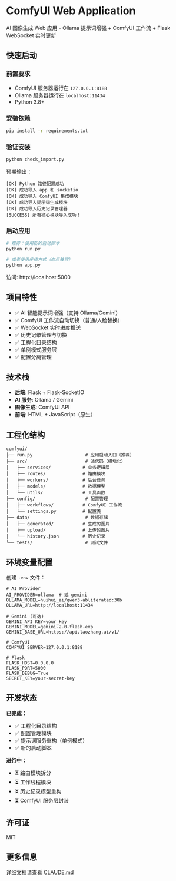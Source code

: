 # ComfyUI Web Application

AI 图像生成 Web 应用 - Ollama 提示词增强 + ComfyUI 工作流 + Flask WebSocket 实时更新

## 快速启动

### 前置要求
- ComfyUI 服务器运行在 `127.0.0.1:8188`
- Ollama 服务器运行在 `localhost:11434`
- Python 3.8+

### 安装依赖

```bash
pip install -r requirements.txt
```

### 验证安装

```bash
python check_import.py
```

预期输出：
```
[OK] Python 路径配置成功
[OK] 成功导入 app 和 socketio
[OK] 成功导入 ComfyUI 集成模块
[OK] 成功导入提示词生成模块
[OK] 成功导入历史记录管理器
[SUCCESS] 所有核心模块导入成功！
```

### 启动应用

```bash
# 推荐：使用新的启动脚本
python run.py

# 或者使用传统方式（向后兼容）
python app.py
```

访问: http://localhost:5000

## 项目特性

- ✅ AI 智能提示词增强（支持 Ollama/Gemini）
- ✅ ComfyUI 工作流自动切换（普通/人脸替换）
- ✅ WebSocket 实时进度推送
- ✅ 历史记录管理与切换
- ✅ 工程化目录结构
- ✅ 单例模式服务层
- ✅ 配置分离管理

## 技术栈

- **后端**: Flask + Flask-SocketIO
- **AI 服务**: Ollama / Gemini
- **图像生成**: ComfyUI API
- **前端**: HTML + JavaScript（原生）

## 工程化结构

```
comfyui/
├── run.py                    # 应用启动入口（推荐）
├── src/                      # 源代码（模块化）
│   ├── services/            # 业务逻辑层
│   ├── routes/              # 路由模块
│   ├── workers/             # 后台任务
│   ├── models/              # 数据模型
│   └── utils/               # 工具函数
├── config/                   # 配置管理
│   ├── workflows/           # ComfyUI 工作流
│   └── settings.py          # 配置类
├── data/                     # 数据存储
│   ├── generated/           # 生成的图片
│   ├── upload/              # 上传的图片
│   └── history.json         # 历史记录
└── tests/                    # 测试文件
```

## 环境变量配置

创建 `.env` 文件：

```env
# AI Provider
AI_PROVIDER=ollama  # 或 gemini
OLLAMA_MODEL=huihui_ai/qwen3-abliterated:30b
OLLAMA_URL=http://localhost:11434

# Gemini (可选)
GEMINI_API_KEY=your_key
GEMINI_MODEL=gemini-2.0-flash-exp
GEMINI_BASE_URL=https://api.laozhang.ai/v1/

# ComfyUI
COMFYUI_SERVER=127.0.0.1:8188

# Flask
FLASK_HOST=0.0.0.0
FLASK_PORT=5000
FLASK_DEBUG=True
SECRET_KEY=your-secret-key
```

## 开发状态

**已完成：**
- ✅ 工程化目录结构
- ✅ 配置管理模块
- ✅ 提示词服务重构（单例模式）
- ✅ 新的启动脚本

**进行中：**
- ⏳ 路由模块拆分
- ⏳ 工作线程模块
- ⏳ 历史记录模型重构
- ⏳ ComfyUI 服务层封装

## 许可证

MIT

## 更多信息

详细文档请查看 [CLAUDE.md](./CLAUDE.md)

